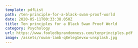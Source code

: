 ```yaml
---
template: pdfList
path: /ten-principle-for-a-black-swan-proof-world
date: 2020-05-11T00:33:38.050Z
title: Ten principles for a Black Swan Proof World
category: Psychology
url: https://www.fooledbyrandomness.com/tenprinciples.pdf
image: /assets/rowan-lamb-q8eleg1evxw-unsplash.jpg
---
```

